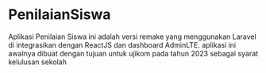 # PenilaianSiswa
Aplikasi Penilaian Siswa ini adalah versi remake yang menggunakan Laravel di integrasikan dengan ReactJS dan dashboard AdminLTE. aplikasi ini awalnya dibuat dengan tujuan untuk ujikom pada tahun 2023 sebagai syarat kelulusan sekolah
